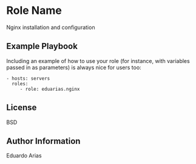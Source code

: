 Role Name
=========

Nginx installation and configuration

Example Playbook
----------------

Including an example of how to use your role (for instance, with variables passed in as parameters) is always nice for users too:

    - hosts: servers
      roles:
         - role: eduarias.nginx

License
-------

BSD

Author Information
------------------

Eduardo Arias